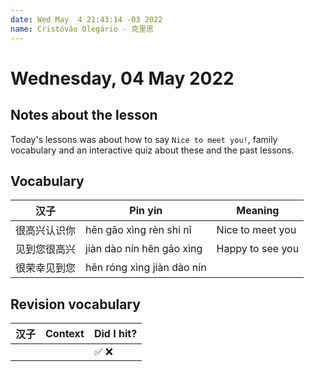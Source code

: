 ```yaml
---
date: Wed May  4 21:43:14 -03 2022
name: Cristóvão Olegário - 克里思
---
```


# Wednesday, 04 May 2022

## Notes about the lesson

Today's lessons was about how to say `Nice to meet you!`, family vocabulary and an interactive quiz about these and the past lessons.

## Vocabulary

| 汉子         | Pin yin                    | Meaning          |
| ------------ | -------------------------- | ---------------- |
| 很高兴认识你 | hěn gāo xìng rèn shi nǐ    | Nice to meet you |
| 见到您很高兴 | jiàn dào nín hěn gāo xìng  | Happy to see you |
| 很荣幸见到您 | hěn róng xìng jiàn dào nín |                  |

## Revision vocabulary

| 汉子 | Context | Did I hit? |
| ---- | ------- | ---------- |
|      |         | ✅ ❌      |
